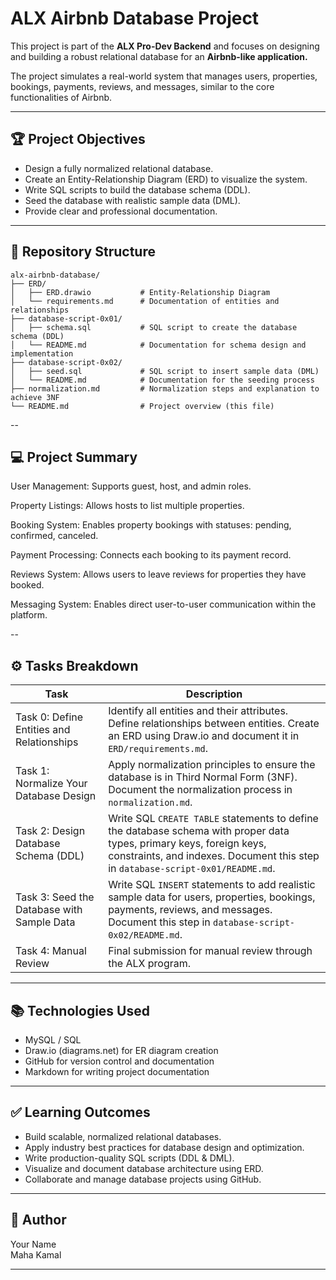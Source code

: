 # ALX Airbnb Database Project

This project is part of the **ALX Pro-Dev Backend** and focuses on designing and building a robust relational database for an **Airbnb-like application.**

The project simulates a real-world system that manages users, properties, bookings, payments, reviews, and messages, similar to the core functionalities of Airbnb.

---

## 🏆 Project Objectives

- Design a fully normalized relational database.
- Create an Entity-Relationship Diagram (ERD) to visualize the system.
- Write SQL scripts to build the database schema (DDL).
- Seed the database with realistic sample data (DML).
- Provide clear and professional documentation.

---

## 📂 Repository Structure

```text
alx-airbnb-database/
├── ERD/
│   ├── ERD.drawio           # Entity-Relationship Diagram
│   └── requirements.md      # Documentation of entities and relationships
├── database-script-0x01/
│   ├── schema.sql           # SQL script to create the database schema (DDL)
│   └── README.md            # Documentation for schema design and implementation
├── database-script-0x02/
│   ├── seed.sql             # SQL script to insert sample data (DML)
│   └── README.md            # Documentation for the seeding process
├── normalization.md         # Normalization steps and explanation to achieve 3NF
└── README.md                # Project overview (this file)
```
--

## 💻 Project Summary

User Management: Supports guest, host, and admin roles.

Property Listings: Allows hosts to list multiple properties.

Booking System: Enables property bookings with statuses: pending, confirmed, canceled.

Payment Processing: Connects each booking to its payment record.

Reviews System: Allows users to leave reviews for properties they have booked.

Messaging System: Enables direct user-to-user communication within the platform.

--

## ⚙️ Tasks Breakdown

| Task | Description |
|------|-------------|
| Task 0: Define Entities and Relationships | Identify all entities and their attributes. Define relationships between entities. Create an ERD using Draw.io and document it in `ERD/requirements.md`. |
| Task 1: Normalize Your Database Design | Apply normalization principles to ensure the database is in Third Normal Form (3NF). Document the normalization process in `normalization.md`. |
| Task 2: Design Database Schema (DDL) | Write SQL `CREATE TABLE` statements to define the database schema with proper data types, primary keys, foreign keys, constraints, and indexes. Document this step in `database-script-0x01/README.md`. |
| Task 3: Seed the Database with Sample Data | Write SQL `INSERT` statements to add realistic sample data for users, properties, bookings, payments, reviews, and messages. Document this step in `database-script-0x02/README.md`. |
| Task 4: Manual Review | Final submission for manual review through the ALX program. |

---

## 📚 Technologies Used

- MySQL / SQL
- Draw.io (diagrams.net) for ER diagram creation
- GitHub for version control and documentation
- Markdown for writing project documentation

---

## ✅ Learning Outcomes

- Build scalable, normalized relational databases.
- Apply industry best practices for database design and optimization.
- Write production-quality SQL scripts (DDL & DML).
- Visualize and document database architecture using ERD.
- Collaborate and manage database projects using GitHub.

---

## 👤 Author

Your Name  
Maha Kamal

---
